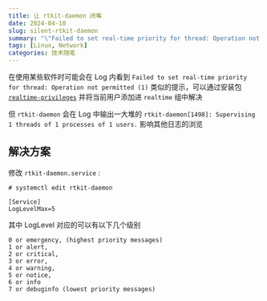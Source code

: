 ```yaml
---
title: 让 rtkit-daemon 闭嘴
date: 2024-04-10
slug: silent-rtkit-daemon
summary: "\"Failed to set real-time priority for thread: Operation not permitted\""
tags: [Linux, Network]
categories: 技术随笔
---
```


在使用某些软件时可能会在 Log 内看到 `Failed to set real-time priority for thread: Operation not permitted (1)` 类似的提示，可以通过安装包 [`realtime-privileges`](https://archlinux.org/packages/?name=realtime-privileges) 并将当前用户添加进 `realtime` 组中解决

但 `rtkit-daemon` 会在 Log 中输出一大堆的 `rtkit-daemon[1498]: Supervising 1 threads of 1 processes of 1 users.` 影响其他日志的浏览

## 解决方案

修改 `rtkit-daemon.service` :

```
# systemctl edit rtkit-daemon

[Service]
LogLevelMax=5
```

其中 LogLevel 对应的可以有以下几个级别

```
0 or emergency, (highest priority messages)
1 or alert,
2 or critical,
3 or error,
4 or warning,
5 or notice,
6 or info
7 or debuginfo (lowest priority messages)
```